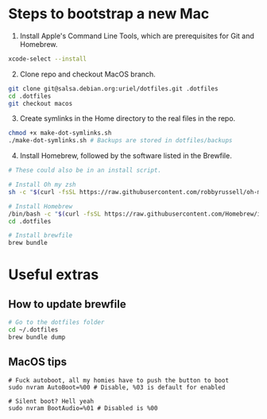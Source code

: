 # Steps to bootstrap a new Mac

1. Install Apple's Command Line Tools, which are prerequisites for Git and Homebrew.

```zsh
xcode-select --install
```

2. Clone repo and checkout MacOS branch. 

```zsh
git clone git@salsa.debian.org:uriel/dotfiles.git .dotfiles
cd .dotfiles
git checkout macos
```

3. Create symlinks in the Home directory to the real files in the repo.

```zsh
chmod +x make-dot-symlinks.sh
./make-dot-symlinks.sh # Backups are stored in dotfiles/backups
```

4. Install Homebrew, followed by the software listed in the Brewfile.

```zsh
# These could also be in an install script.

# Install Oh my zsh
sh -c "$(curl -fsSL https://raw.githubusercontent.com/robbyrussell/oh-my-zsh/master/tools/install.sh)"

# Install Homebrew
/bin/bash -c "$(curl -fsSL https://raw.githubusercontent.com/Homebrew/install/HEAD/install.sh)"
cd .dotfiles

# Install brewfile
brew bundle
```
# Useful extras

## How to update brewfile

```zsh
# Go to the dotfiles folder
cd ~/.dotfiles 
brew bundle dump
```

## MacOS tips 

```
# Fuck autoboot, all my homies have to push the button to boot
sudo nvram AutoBoot=%00 # Disable, %03 is default for enabled

# Silent boot? Hell yeah
sudo nvram BootAudio=%01 # Disabled is %00
```